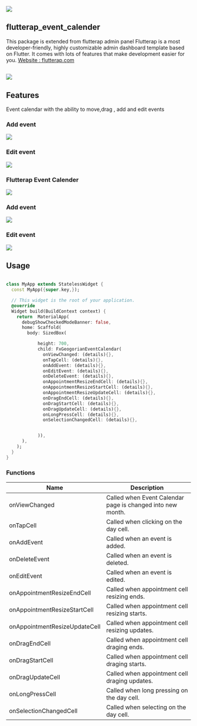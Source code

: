 
<img src="https://github.com/flutterap59/flutterap_event_calendar/raw/main/assets/images/flutterap_logo.png" />

## flutterap_event_calender

This package is extended from flutterap admin panel Flutterap is a most developer-friendly, highly customizable admin dashboard template based on Flutter. It comes with lots of features that make development easier for you.
<a href="https://flutterap.com" rel="nofollow">Website : flutterap.com</a>
##

<a href="https://www.flutterap.com/features" rel="nofollow"><img src="https://github.com/flutterap59/flutterap_event_calendar/raw/main/assets/images/contact_us.png" /></a>
##

## Features

Event calendar with the ability to move,drag , add and edit events

### Add event
<img src="https://github.com/flutterap59/flutterap_event_calendar/raw/main/assets/gifs/calendar1_gif.gif" />


### Edit event
<img src="https://github.com/flutterap59/flutterap_event_calendar/raw/main/assets/gifs/calendar2_gif.gif" />


### Flutterap Event Calender
<img src="https://github.com/flutterap59/flutterap_event_calendar/raw/main/assets/images/calendar2.png" />


### Add event
<img src="https://github.com/flutterap59/flutterap_event_calendar/raw/main/assets/images/calendar3.png" />


### Edit event
<img src="https://github.com/flutterap59/flutterap_event_calendar/raw/main/assets/images/calendar4.png" />


## Usage
```dart

class MyApp extends StatelessWidget {
  const MyApp({super.key,});

  // This widget is the root of your application.
  @override
  Widget build(BuildContext context) {
    return  MaterialApp(
      debugShowCheckedModeBanner: false,
      home: Scaffold(
        body: SizedBox(

            height: 700,
            child: FxGeogorianEventCalendar(
              onViewChanged: (details){},
              onTapCell: (details){},
              onAddEvent: (details){},
              onEditEvent: (details){},
              onDeleteEvent: (details){},
              onAppointmentResizeEndCell: (details){},
              onAppointmentResizeStartCell: (details){},
              onAppointmentResizeUpdateCell: (details){},
              onDragEndCell: (details){},
              onDragStartCell: (details){},
              onDragUpdateCell: (details){},
              onLongPressCell: (details){},
              onSelectionChangedCell: (details){},


            )),
      ),
    );
  }
}
```


### Functions

| Name       	        | Description                         	                      |
|---------------------|------------------------------------------------------------|
| onViewChanged 	            | Called when Event Calendar page is changed into new month. |
| onTapCell	 	 | Called when clicking on the day cell. 	                    |
| onAddEvent	 	 | Called when an event is added.                             |
| onDeleteEvent	 	 | Called when an event is deleted.                           |
| onEditEvent	 	    | Called when an event is edited.	                           |
| onAppointmentResizeEndCell	 	   | Called when appointment cell resizing ends.	               |
| onAppointmentResizeStartCell	 	    | Called when appointment cell resizing starts.	             |
| onAppointmentResizeUpdateCell	 	  | Called when appointment cell resizing updates. 	           |
| onDragEndCell 	            | Called when appointment cell draging ends.                        |
| onDragStartCell	 	 | Called when appointment cell draging starts.       	              |
| onDragUpdateCell	 	   | Called when appointment cell draging updates.       	             |
| onLongPressCell	 	  | Called when long pressing on the day cell.  	              |
| onSelectionChangedCell	 	  | Called when selecting on the day cell. 	 	                 |



